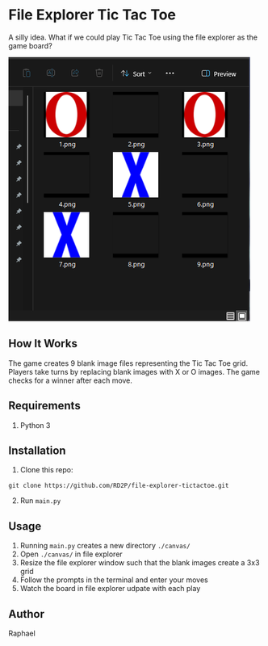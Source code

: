 # File Explorer Tic Tac Toe
A silly idea. What if we could play Tic Tac Toe using the file explorer as the game board?

![screenshot](./images/screenshot.png)

## How It Works
The game creates 9 blank image files representing the Tic Tac Toe grid. Players take turns by replacing blank images with X or O images. The game checks for a winner after each move.

## Requirements
1. Python 3

## Installation
1. Clone this repo:
```
git clone https://github.com/RD2P/file-explorer-tictactoe.git
```
2. Run `main.py`

## Usage
1. Running `main.py` creates a new directory `./canvas/`
2. Open `./canvas/` in file explorer
3. Resize the file explorer window such that the blank images create a 3x3 grid
4. Follow the prompts in the terminal and enter your moves
5. Watch the board in file explorer udpate with each play

## Author
Raphael